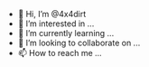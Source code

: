 - 👋 Hi, I’m @4x4dirt
- 👀 I’m interested in ...
- 🌱 I’m currently learning ...
- 💞️ I’m looking to collaborate on ...
- 📫 How to reach me ...

<!---
4x4dirt/4x4dirt is a ✨ special ✨ repository because its `README.md` (this file) appears on your GitHub profile.
You can click the Preview link to take a look at your changes.
--->
